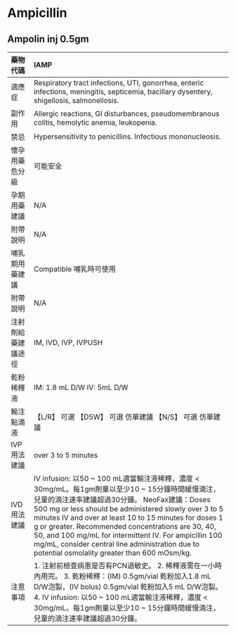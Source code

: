 # Ampicillin

## Ampolin inj 0.5gm

| 藥物代碼           | IAMP                                                                                                                                                                                                                                                                                                                                                                                                                                                                                   |
|:-------------------|:---------------------------------------------------------------------------------------------------------------------------------------------------------------------------------------------------------------------------------------------------------------------------------------------------------------------------------------------------------------------------------------------------------------------------------------------------------------------------------------|
| 適應症             | Respiratory tract infections, UTI, gonorrhea, enteric infections, meningitis, septicemia, bacillary dysentery, shigellosis, salmonellosis.                                                                                                                                                                                                                                                                                                                                             |
| 副作用             | Allergic reactions, GI disturbances, pseudomembranous colitis, hemolytic anemia, leukopenia.                                                                                                                                                                                                                                                                                                                                                                                           |
| 禁忌               | Hypersensitivity to penicillins. Infectious mononucleosis.                                                                                                                                                                                                                                                                                                                                                                                                                             |
| 懷孕用藥危分級     | 可能安全                                                                                                                                                                                                                                                                                                                                                                                                                                                                               |
| 孕期用藥建議       | N/A                                                                                                                                                                                                                                                                                                                                                                                                                                                                                    |
| 附帶說明           | N/A                                                                                                                                                                                                                                                                                                                                                                                                                                                                                    |
| 哺乳期用藥建議     | Compatible 哺乳時可使用                                                                                                                                                                                                                                                                                                                                                                                                                                                                |
| 附帶說明           | N/A                                                                                                                                                                                                                                                                                                                                                                                                                                                                                    |
| 注射劑給藥建議途徑 | IM, IVD, IVP, IVPUSH                                                                                                                                                                                                                                                                                                                                                                                                                                                                   |
| 乾粉稀釋液         | IM: 1.8 mL D/W IV: 5mL D/W                                                                                                                                                                                                                                                                                                                                                                                                                                                             |
| 輸注點滴液         | 【L/R】 可選  【D5W】 可選 仿單建議  【N/S】 可選 仿單建議                                                                                                                                                                                                                                                                                                                                                                                                                             |
| IVP 用法建議       | over 3 to 5 minutes                                                                                                                                                                                                                                                                                                                                                                                                                                                                    |
| IVD 用法建議       | IV infusion: 以50 ~ 100 mL適當輸注液稀釋，濃度 < 30mg/mL。每1gm劑量以至少10 ~ 15分鐘時間緩慢滴注，兒童的滴注速率建議超過30分鐘。 NeoFax建議：Doses 500 mg or less should be administered slowly over 3 to 5 minutes IV and over at least 10 to 15 minutes for doses 1 g or greater. Recommended concentrations are 30, 40, 50, and 100 mg/mL for intermittent IV. For ampicillin 100 mg/mL, consider central line administration due to potential osmolality greater than 600 mOsm/kg. |
| 注意事項           | 1. 注射前檢查病患是否有PCN過敏史。 2. 稀釋液需在一小時內用完。 3. 乾粉稀釋：(IM) 0.5gm/vial 乾粉加入1.8 mL D/W泡製，(IV bolus) 0.5gm/vial 乾粉加入5 mL D/W泡製。 4. IV infusion: 以50 ~ 100 mL適當輸注液稀釋，濃度 < 30mg/mL。每1gm劑量以至少10 ~ 15分鐘時間緩慢滴注，兒童的滴注速率建議超過30分鐘。                                                                                                                                                                                   |

